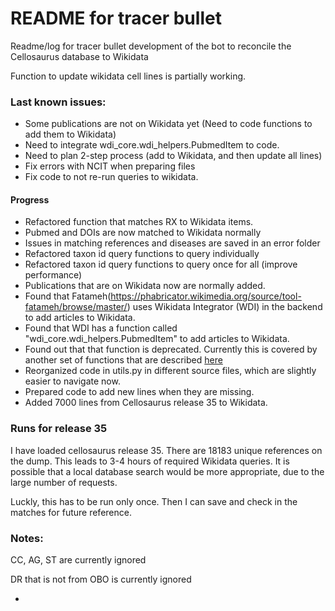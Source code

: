 # README for tracer bullet

Readme/log for tracer bullet development of the bot to reconcile the
Cellosaurus database to Wikidata

Function to update wikidata cell lines is partially working. 


### Last known issues:

- Some publications are not on Wikidata yet 
(Need to code functions to add them to Wikidata)
- Need to integrate wdi_core.wdi_helpers.PubmedItem to code. 
- Need to plan 2-step process (add to Wikidata, and then update all lines)
- Fix errors with NCIT when preparing files
- Fix code to not re-run queries to wikidata. 


#### Progress

- Refactored function that matches RX to Wikidata items.
- Pubmed and DOIs are now matched to Wikidata normally
- Issues in matching references and diseases are saved in an error folder
- Refactored taxon id query functions to query individually
- Refactored taxon id query functions to query once for all (improve performance)
- Publications that are on Wikidata now are normally added. 
- Found that Fatameh(https://phabricator.wikimedia.org/source/tool-fatameh/browse/master/) 
uses Wikidata Integrator (WDI) in the backend to add articles to Wikidata. 
- Found that WDI has a function called "wdi_core.wdi_helpers.PubmedItem" to add articles to Wikidata. 
- Found out that that function is deprecated. Currently this is covered by another set of 
functions that are described [here](https://github.com/SuLab/WikidataIntegrator/blob/adb4ab7f23b3a080dcf2f038191dd3d23c511418/wikidataintegrator/wdi_helpers/publication.py)
- Reorganized code in utils.py in different source files, which are slightly easier to navigate now. 
- Prepared code to add new lines when they are missing.
- Added 7000 lines from Cellosaurus release 35 to Wikidata.

### Runs for release 35 ###

I have loaded cellosaurus release 35. There are  18183 unique references on the dump. 
This leads to 3-4 hours of required Wikidata queries. 
It is possible that a local database search would be more appropriate, due to the large number of requests. 

Luckly, this has to be run only once. Then I can save and check in the matches for future reference.

### Notes:

CC, AG, ST are currently ignored

DR that is not from OBO is currently ignored

- 